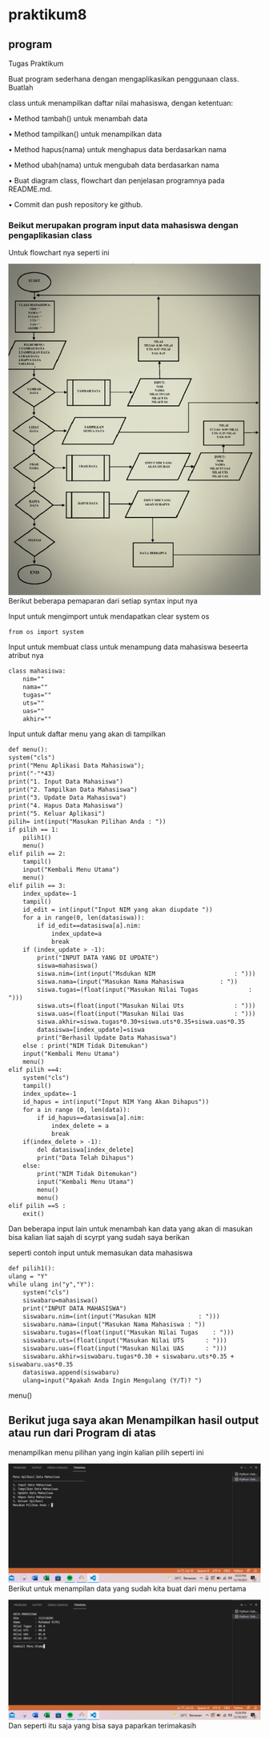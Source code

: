 # praktikum8
## program
Tugas Praktikum<p>

Buat program sederhana dengan mengaplikasikan penggunaan class. Buatlah<p>
class untuk menampilkan daftar nilai mahasiswa, dengan ketentuan:<P>
• Method tambah() untuk menambah data<P>
• Method tampilkan() untuk menampilkan data<P>
• Method hapus(nama) untuk menghapus data berdasarkan nama<P>
• Method ubah(nama) untuk mengubah data berdasarkan nama<p>
<P>
• Buat diagram class, flowchart dan penjelasan programnya pada
README.md.<P>
• Commit dan push repository ke github.<P>

### Beikut merupakan program input data mahasiswa dengan pengaplikasian class
Untuk flowchart nya seperti ini<P>
![gambar 1](screenshot/cc4.jpg)
Berikut beberapa pemaparan dari setiap syntax input nya<p>
Input untuk mengimport untuk mendapatkan clear system os<p>

    from os import system

Input untuk membuat class untuk menampung data mahasiswa beseerta atribut nya<p>

    class mahasiswa:
        nim=""
        nama=""
        tugas=""
        uts=""
        uas=""
        akhir=""

Input untuk daftar menu yang akan di tampilkan<P>

    def menu():
    system("cls")
    print("Menu Aplikasi Data Mahasiswa");
    print("-"*43)
    print("1. Input Data Mahasiswa")
    print("2. Tampilkan Data Mahasiswa")
    print("3. Update Data Mahasiswa")
    print("4. Hapus Data Mahasiswa")
    print("5. Keluar Aplikasi")
    pilih= int(input("Masukan Pilihan Anda : "))
    if pilih == 1:
        pilih1()
        menu()
    elif pilih == 2:
        tampil()
        input("Kembali Menu Utama")
        menu()
    elif pilih == 3:
        index_update=-1
        tampil()
        id_edit = int(input("Input NIM yang akan diupdate "))
        for a in range(0, len(datasiswa)):
            if id_edit==datasiswa[a].nim:
                index_update=a
                break
        if (index_update > -1):
            print("INPUT DATA YANG DI UPDATE")
            siswa=mahasiswa()
            siswa.nim=(int(input("Msdukan NIM                      : ")))
            siswa.nama=(input("Masukan Nama Mahasiswa          : "))
            siswa.tugas=(float(input("Masukan Nilai Tugas              : ")))
            siswa.uts=(float(input("Masukan Nilai Uts              : ")))
            siswa.uas=(float(input("Masukan Nilai Uas              : ")))
            siswa.akhir=siswa.tugas*0.30+siswa.uts*0.35+siswa.uas*0.35
            datasiswa=[index_update]=siswa
            print("Berhasil Update Data Mahasiswa")
        else : print("NIM Tidak Ditemukan")
        input("Kembali Menu Utama")
        menu()
    elif pilih ==4:
        system("cls")
        tampil()
        index_update=-1
        id_hapus = int(input("Input NIM Yang Akan Dihapus"))
        for a in range (0, len(data)):
            if id_hapus==datasiswa[a].nim:
                index_delete = a
                break
        if(index_delete > -1):
            del datasiswa[index_delete]
            print("Data Telah Dihapus")
        else:
            print("NIM Tidak Ditemukan")
            input("Kembali Menu Utama")
            menu()
            menu()
    elif pilih ==5 :
        exit()
Dan beberapa input lain untuk menambah kan data yang akan di masukan bisa kalian liat sajah di scyrpt yang sudah saya berikan<p>
seperti contoh input untuk memasukan data mahasiswa<P>

    def pilih1():
    ulang = "Y"
    while ulang in("y","Y"):
        system("cls")
        siswabaru=mahasiswa()
        print("INPUT DATA MAHASISWA")
        siswabaru.nim=(int(input("Masukan NIM            : ")))
        siswabaru.nama=(input("Masukan Nama Mahasiswa : "))
        siswabaru.tugas=(float(input("Masukan Nilai Tugas    : ")))
        siswabaru.uts=(float(input("Masukan Nilai UTS      : ")))
        siswabaru.uas=(float(input("Masukan Nilai UAS      : ")))
        siswabaru.akhir=siswabaru.tugas*0.30 + siswabaru.uts*0.35 + siswabaru.uas*0.35
        datasiswa.append(siswabaru)
        ulang=input("Apakah Anda Ingin Mengulang (Y/T)? ")
menu()

## Berikut juga saya akan Menampilkan hasil output atau run dari Program di atas 
menampilkan menu pilihan yang ingin kalian pilih seperti ini<P>
![gambar 2](screenshot/cc.PNG)
Berikut untuk menampilan data yang sudah kita buat dari menu pertama<P>
![gambar 3](screenshot/cc1.PNG)
Dan seperti itu saja yang bisa saya paparkan terimakasih<P>